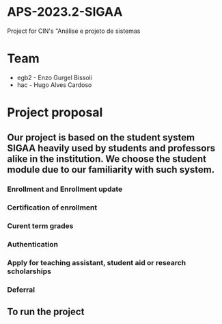 # APS-2023.2-SIGAA

Project for CIN's "Análise e projeto de sistemas

# Team

- egb2 - Enzo Gurgel Bissoli
- hac - Hugo Alves Cardoso

# Project proposal

Our project is based on the student system SIGAA heavily used by students and professors alike 
in the institution. We choose the student module due to our familiarity with such system. 
---------------------------------

### Enrollment and Enrollment update
### Certification of enrollment
### Curent term grades
### Authentication
### Apply for teaching assistant, student aid or research scholarships
### Deferral

## To run the project

<!-- No diretório raiz, executar o comando: TODO: update this description to en-us --> 
<!---->
<!---->
<!-- ~~~bash -->
<!-- ./mvnw spring-boor:run -->
<!-- ~~~ -->
<!---->
<!-- . -->

